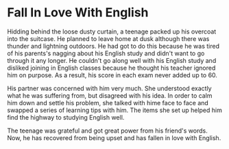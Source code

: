 # Fall In Love With English

Hidding behind the loose dusty curtain, a teenage packed up his overcoat into the suitcase. He planned to leave home at dusk although there was thunder and lightning outdoors. He had got to do this because he was tired of his parents's nagging about his English study and didn't want to go through it any longer. He couldn't go along well with his English study and disliked joining in English classes because he thought his teacher ignored him on purpose. As a result, his score in each exam never added up to 60. 

His partner was concerned with him very much. She understood exactly what he was suffering from, but disagreed with his idea. In order to calm him down and settle his problem, she talked with hime face to face and swapped a series of learning tips with him. The items she set up helped him find the highway to studying English well.

The teenage was grateful and got great power from his friend's words. Now, he has recovered from being upset and has fallen in love with English.